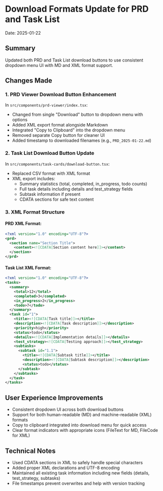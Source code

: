 # Download Formats Update for PRD and Task List
Date: 2025-01-22

## Summary
Updated both PRD and Task List download buttons to use consistent dropdown menu UI with MD and XML format support.

## Changes Made

### 1. PRD Viewer Download Button Enhancement
In `src/components/prd-viewer/index.tsx`:
- Changed from single "Download" button to dropdown menu with options
- Added XML export format alongside Markdown
- Integrated "Copy to Clipboard" into the dropdown menu
- Removed separate Copy button for cleaner UI
- Added timestamp to downloaded filenames (e.g., `PRD_2025-01-22.md`)

### 2. Task List Download Button Update  
In `src/components/task-cards/download-button.tsx`:
- Replaced CSV format with XML format
- XML export includes:
  - Summary statistics (total, completed, in_progress, todo counts)
  - Full task details including details and test_strategy fields
  - Subtask information if present
  - CDATA sections for safe text content

### 3. XML Format Structure

#### PRD XML Format:
```xml
<?xml version="1.0" encoding="UTF-8"?>
<prd>
  <section name="Section Title">
    <content><![CDATA[Section content here]]></content>
  </section>
</prd>
```

#### Task List XML Format:
```xml
<?xml version="1.0" encoding="UTF-8"?>
<tasks>
  <summary>
    <total>12</total>
    <completed>3</completed>
    <in_progress>2</in_progress>
    <todo>7</todo>
  </summary>
  <task id="1">
    <title><![CDATA[Task title]]></title>
    <description><![CDATA[Task description]]></description>
    <priority>high</priority>
    <status>todo</status>
    <details><![CDATA[Implementation details]]></details>
    <test_strategy><![CDATA[Testing approach]]></test_strategy>
    <subtasks>
      <subtask id="1.1">
        <title><![CDATA[Subtask title]]></title>
        <description><![CDATA[Subtask description]]></description>
        <status>todo</status>
      </subtask>
    </subtasks>
  </task>
</tasks>
```

## User Experience Improvements
- Consistent dropdown UI across both download buttons
- Support for both human-readable (MD) and machine-readable (XML) formats
- Copy to clipboard integrated into download menu for quick access
- Clear format indicators with appropriate icons (FileText for MD, FileCode for XML)

## Technical Notes
- Used CDATA sections in XML to safely handle special characters
- Added proper XML declarations and UTF-8 encoding
- Maintained all existing task information including new fields (details, test_strategy, subtasks)
- File timestamps prevent overwrites and help with version tracking
